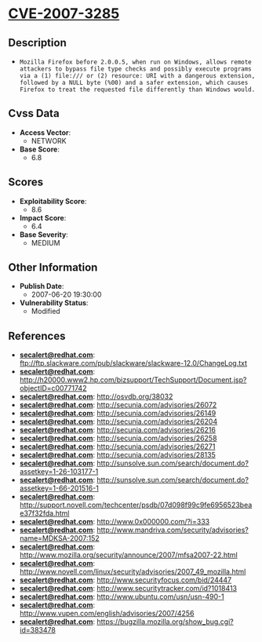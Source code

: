 
# [CVE-2007-3285](ftp://ftp.slackware.com/pub/slackware/slackware-12.0/ChangeLog.txt)

## Description

- `Mozilla Firefox before 2.0.0.5, when run on Windows, allows remote attackers to bypass file type checks and possibly execute programs via a (1) file:/// or (2) resource: URI with a dangerous extension, followed by a NULL byte (%00) and a safer extension, which causes Firefox to treat the requested file differently than Windows would.`

## Cvss Data

- **Access Vector**:
  - NETWORK
- **Base Score**:
  - 6.8

## Scores

- **Exploitability Score**:
  - 8.6
- **Impact Score**:
  - 6.4
- **Base Severity**:
  - MEDIUM

## Other Information

- **Publish Date**:
  - 2007-06-20 19:30:00
- **Vulnerability Status**:
  - Modified

## References

- **secalert@redhat.com**: ftp://ftp.slackware.com/pub/slackware/slackware-12.0/ChangeLog.txt
- **secalert@redhat.com**: http://h20000.www2.hp.com/bizsupport/TechSupport/Document.jsp?objectID=c00771742
- **secalert@redhat.com**: http://osvdb.org/38032
- **secalert@redhat.com**: http://secunia.com/advisories/26072
- **secalert@redhat.com**: http://secunia.com/advisories/26149
- **secalert@redhat.com**: http://secunia.com/advisories/26204
- **secalert@redhat.com**: http://secunia.com/advisories/26216
- **secalert@redhat.com**: http://secunia.com/advisories/26258
- **secalert@redhat.com**: http://secunia.com/advisories/26271
- **secalert@redhat.com**: http://secunia.com/advisories/28135
- **secalert@redhat.com**: http://sunsolve.sun.com/search/document.do?assetkey=1-26-103177-1
- **secalert@redhat.com**: http://sunsolve.sun.com/search/document.do?assetkey=1-66-201516-1
- **secalert@redhat.com**: http://support.novell.com/techcenter/psdb/07d098f99c9fe6956523beae37f32fda.html
- **secalert@redhat.com**: http://www.0x000000.com/?i=333
- **secalert@redhat.com**: http://www.mandriva.com/security/advisories?name=MDKSA-2007:152
- **secalert@redhat.com**: http://www.mozilla.org/security/announce/2007/mfsa2007-22.html
- **secalert@redhat.com**: http://www.novell.com/linux/security/advisories/2007_49_mozilla.html
- **secalert@redhat.com**: http://www.securityfocus.com/bid/24447
- **secalert@redhat.com**: http://www.securitytracker.com/id?1018413
- **secalert@redhat.com**: http://www.ubuntu.com/usn/usn-490-1
- **secalert@redhat.com**: http://www.vupen.com/english/advisories/2007/4256
- **secalert@redhat.com**: https://bugzilla.mozilla.org/show_bug.cgi?id=383478
